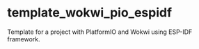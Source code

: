 # template_wokwi_pio_espidf
Template for a project with PlatformIO and Wokwi using ESP-IDF framework.
